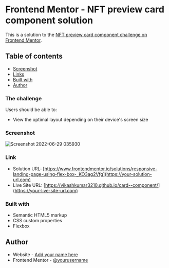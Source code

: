 # Frontend Mentor - NFT preview card component solution

This is a solution to the [NFT preview card component challenge on Frontend Mentor](https://www.frontendmentor.io/challenges/nft-preview-card-component-SbdUL_w0U).

## Table of contents
  - [Screenshot](#screenshot)
  - [Links](#links)
  - [Built with](#built-with)
- [Author](#author)





### The challenge

Users should be able to:

- View the optimal layout depending on their device's screen size

### Screenshot
![Screenshot 2022-06-29 035930](https://user-images.githubusercontent.com/106764649/176421377-7d6b079e-9335-4cd7-ab6a-5eca801682af.png)


### Link

- Solution URL: [https://www.frontendmentor.io/solutions/responsive-landing-page-using-flex-box-_KO3ag2Vfg](https://your-solution-url.com)
- Live Site URL: [https://vikashkumar3210.github.io/card--component/](https://your-live-site-url.com)


### Built with

- Semantic HTML5 markup
- CSS custom properties
- Flexbox

## Author

- Website - [Add your name here](https://www.your-site.com)
- Frontend Mentor - [@yourusername](https://www.frontendmentor.io/profile/yourusername)
